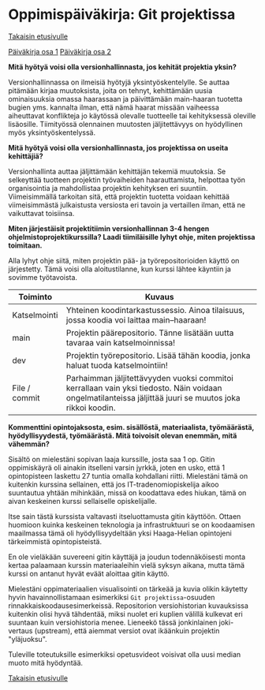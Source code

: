 # Oppimispäiväkirja: Git projektissa

[Takaisin etusivulle](README.md)

[Päiväkirja osa 1](paivakirja1.md) [Päiväkirja osa 2](paivakirja2.md)

__Mitä hyötyä voisi olla versionhallinnasta, jos kehität projektia yksin?__

Versionhallinnassa on ilmeisiä hyötyjä yksintyöskentelylle. Se auttaa pitämään kirjaa muutoksista, joita on tehnyt, kehittämään uusia ominaisuuksia omassa haarassaan ja päivittämään main-haaran tuotetta bugien yms. kannalta ilman, että nämä haarat missään vaiheessa aiheuttavat konflikteja jo käytössä olevalle tuotteelle tai kehityksessä oleville lisäosille. Tiimityössä olennainen muutosten jäljitettävyys on hyödyllinen myös yksintyöskentelyssä.

__Mitä hyötyä voisi olla versionhallinnasta, jos projektissa on useita kehittäjiä?__

Versionhallinta auttaa jäljittämään kehittäjän tekemiä muutoksia. Se selkeyttää tuotteen projektin työvaiheiden haarauttamista, helpottaa työn organisointia ja mahdollistaa projektin kehityksen eri suuntiin. Viimeisimmällä tarkoitan sitä, että projektin tuotetta voidaan kehittää viimeisimmästä julkaistusta versiosta eri tavoin ja vertaillen ilman, että ne vaikuttavat toisiinsa.

__Miten järjestäisit projektitiimin versionhallinnan 3-4 hengen ohjelmistoprojektikurssilla? Laadi tiimiläisille lyhyt ohje, miten projektissa toimitaan.__

Alla lyhyt ohje siitä, miten projektin pää- ja työrepositorioiden käyttö on järjestetty. Tämä voisi olla aloitustilanne, kun kurssi lähtee käyntiin ja sovimme työtavoista.

| Toiminto | Kuvaus |
| --------| ------- |
| Katselmointi | Yhteinen koodintarkastussessio. Ainoa tilaisuus, jossa koodia voi laittaa main–haaraan! |
| main | Projektin päärepositorio. Tänne lisätään uutta tavaraa vain katselmoinnissa! |
| dev | Projektin työrepositorio. Lisää tähän koodia, jonka haluat tuoda katselmointiin! |
| File / commit | Parhaimman jäljitettävyyden vuoksi commitoi kerrallaan vain yksi tiedosto. Näin voidaan ongelmatilanteissa jäljittää juuri se muutos joka rikkoi koodin. |



__Kommenttini opintojaksosta, esim. sisällöstä, materiaalista, työmäärästä, hyödyllisyydestä, työmäärästä. Mitä toivoisit olevan enemmän, mitä vähemmän?__

Sisältö on mielestäni sopivan laaja kurssille, josta saa 1 op. Gitin oppimiskäyrä oli ainakin itselleni varsin jyrkkä, joten en usko, että 1 opintopisteen laskettu 27 tuntia omalla kohdallani riitti. 
Mielestäni tämä on kuitenkin kurssina sellainen, että jos IT-tradenomiopiskelija aikoo suuntautua yhtään mihinkään, missä on koodattava edes hiukan, tämä on aivan keskeinen kurssi sellaiselle opiskelijalle. 

Itse sain tästä kurssista valtavasti itseluottamusta gitin käyttöön. Ottaen huomioon kuinka keskeinen teknologia ja infrastruktuuri se on koodaamisen maailmassa tämä oli hyödyllisyydeltään yksi Haaga-Helian opintojeni tärkeimmistä opintopisteistä.

En ole vieläkään suvereeni gitin käyttäjä ja joudun todennäköisesti monta kertaa palaamaan kurssin materiaaleihin vielä syksyn aikana, mutta tämä kurssi on antanut hyvät eväät aloittaa gitin käyttö.

Mielestäni oppimateriaalien visualisointi on tärkeää ja kuvia olikin käytetty hyvin havainnollistamaan esimerkiksi ``Git projektissa``-osuuden rinnakkaiskoodausesimerkeissä. Repositorion versiohistorian kuvauksissa kuitenkin olisi hyvä tähdentää, miksi nuolet eri kuplien välillä kulkevat eri suuntaan kuin versiohistoria menee. Lieneekö tässä jonkinlainen joki-vertaus (upstream), että aiemmat versiot ovat ikäänkuin projektin "yläjuoksu".

Tuleville toteutuksille esimerkiksi opetusvideot voisivat olla uusi median muoto mitä hyödyntää.

[Takaisin etusivulle](README.md)